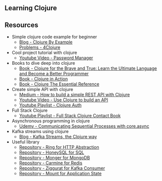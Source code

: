 ## Learning Clojure

## Resources

- Simple clojure code example for beginner
  - [Blog - Clojure By Example](http://kimh.github.io/clojure-by-example/#about-this-page)
  - [Problems - 4Clojure](https://4clojure.oxal.org/)
- Cool project tutorial with clojure
  - [Youtube Video - Password Manager](https://www.youtube.com/watch?v=jm0RXmyjRJ8&t=2388s)
- Books to dive deep into clojure
  - [Book - Clojure for the Brave and True: Learn the Ultimate Language and Become a Better Programmer](https://www.amazon.com/Clojure-Brave-True-Ultimate-Programmer/dp/1593275919/ref=as_li_ss_tl?ie=UTF8&linkCode=sl1&tag=braveclojure-20&linkId=e3c6527befc02cce112deb5b8fbc3774)
  - [Book - Clojure in Action](https://www.manning.com/books/clojure-in-action)
  - [Book - Clojure The Essential Reference](https://www.manning.com/books/clojure-the-essential-reference)
- Create simple API with clojure
  - [Medium - How to build a simple REST API with Clojure](https://itnext.io/getting-started-with-clojure-e8f207ff8eab)
  - [Youtube Video - Use Clojure to build an API](https://youtu.be/e7BTRR0VBsQ)
  - [Youtube Playlist - Clojure Auth](https://youtube.com/playlist?list=PLBeQxJQNprbjvILPGCw4h7pFOZp_Yms1B)
- Full Stack Clojure
  - [Youtube Playlist - Full Stack Clojure Contact Book](https://youtube.com/playlist?list=PLBeQxJQNprbgkmvbv80xC8R0SHcPsosjZ)
- Asynchronous programming in clojure
  - [Udemy - Communicating Sequential Processes with core.async](https://www.udemy.com/course/communicating-sequential-processes-with-coreasync/)
- Kafka streams using clojure
  - [Blog - Kafka Streams, the Clojure way](https://engineering.fundingcircle.com/blog/2019/08/27/kafka-streams-the-clojure-way/)
- Useful library
  - [Repository - Ring for HTTP Abstraction](https://github.com/ring-clojure/ring)
  - [Repository - HoneySQL for SQL](https://github.com/seancorfield/honeysql)
  - [Repository - Monger for MongoDB](https://github.com/michaelklishin/monger)
  - [Repository - Carmine for Redis](https://github.com/ptaoussanis/carmine)
  - [Repository - Ziggurat for Kafka Consumer](https://github.com/gojek/ziggurat)
  - [Repository - Mount for Application State](https://github.com/tolitius/mount)

